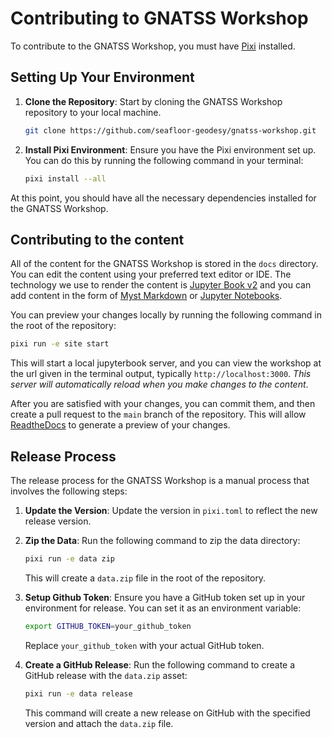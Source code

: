 # Contributing to GNATSS Workshop

To contribute to the GNATSS Workshop, you must have [Pixi](https://pixi.sh) installed.

## Setting Up Your Environment

1. **Clone the Repository**: Start by cloning the GNATSS Workshop repository to your local machine.

   ```bash
   git clone https://github.com/seafloor-geodesy/gnatss-workshop.git
   ```

2. **Install Pixi Environment**: Ensure you have the Pixi environment set up. You can do this by running the following command in your terminal:

   ```bash
   pixi install --all
   ```

At this point, you should have all the necessary dependencies installed for the GNATSS Workshop.

## Contributing to the content

All of the content for the GNATSS Workshop is stored in the `docs` directory.
You can edit the content using your preferred text editor or IDE.
The technology we use to render the content is [Jupyter Book v2](https://next.jupyterbook.org) and you can add content in the form of [Myst Markdown](https://next.jupyterbook.org/tutorial/mystmd)
or [Jupyter Notebooks](https://mystmd.org/guide/quickstart-jupyter-lab-myst).

You can preview your changes locally by running the following command in the root of the repository:

```bash
pixi run -e site start
```

This will start a local jupyterbook server, and you can view the workshop at the url given in the terminal output, typically `http://localhost:3000`.
*This server will automatically reload when you make changes to the content*.

After you are satisfied with your changes, you can commit them,
and then create a pull request to the `main` branch of the repository.
This will allow [ReadtheDocs](https://readthedocs.org) to generate a preview of your changes.

## Release Process

The release process for the GNATSS Workshop is a manual process that involves the following steps:

1. **Update the Version**: Update the version in `pixi.toml` to reflect the new release version.

2. **Zip the Data**: Run the following command to zip the data directory:

   ```bash
   pixi run -e data zip
   ```

   This will create a `data.zip` file in the root of the repository.

3. **Setup Github Token**: Ensure you have a GitHub token set up in your environment for release. You can set it as an environment variable:

   ```bash
   export GITHUB_TOKEN=your_github_token
   ```

   Replace `your_github_token` with your actual GitHub token.

4. **Create a GitHub Release**: Run the following command to create a GitHub release with the `data.zip` asset:

   ```bash
   pixi run -e data release
   ```

   This command will create a new release on GitHub with the specified version and attach the `data.zip` file.
